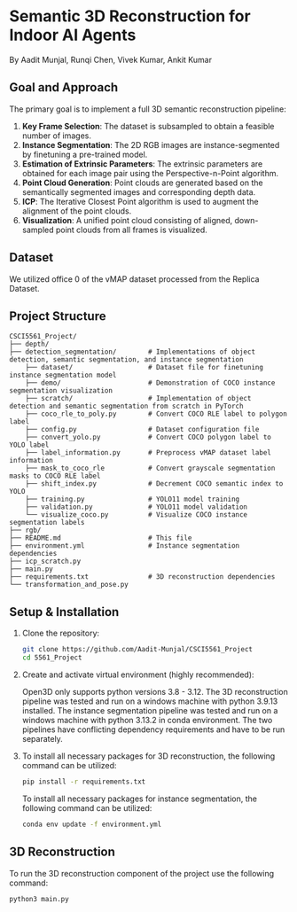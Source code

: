 # Semantic 3D Reconstruction for Indoor AI Agents
By Aadit Munjal, Runqi Chen, Vivek Kumar, Ankit Kumar


## Goal and Approach

The primary goal is to implement a full 3D semantic reconstruction pipeline:

1.  **Key Frame Selection**: The dataset is subsampled to obtain a feasible number of images.
2.  **Instance Segmentation**: The 2D RGB images are instance-segmented by finetuning a pre-trained model.
3.  **Estimation of Extrinsic Parameters**:  The extrinsic parameters are obtained for each image pair using the Perspective-n-Point algorithm.
4.  **Point Cloud Generation**: Point clouds are generated based on the semantically segmented images and corresponding depth data.
5.  **ICP**:  The Iterative Closest Point algorithm is used to augment the alignment of the point clouds.
6.  **Visualization**: A unified point cloud consisting of aligned, down-sampled point clouds from all frames is visualized.

## Dataset

We utilized office 0 of the vMAP dataset processed from the Replica Dataset.

## Project Structure

```
CSCI5561_Project/
├── depth/
├── detection_segmentation/        # Implementations of object detection, semantic segmentation, and instance segmentation
    ├── dataset/                   # Dataset file for finetuning instance segmentation model
    ├── demo/                      # Demonstration of COCO instance segmentation visualization
    ├── scratch/                   # Implementation of object detection and semantic segmentation from scratch in PyTorch
    ├── coco_rle_to_poly.py        # Convert COCO RLE label to polygon label
    ├── config.py                  # Dataset configuration file
    ├── convert_yolo.py            # Convert COCO polygon label to YOLO label
    ├── label_information.py       # Preprocess vMAP dataset label information
    ├── mask_to_coco_rle           # Convert grayscale segmentation masks to COCO RLE label
    ├── shift_index.py             # Decrement COCO semantic index to YOLO
    ├── training.py                # YOLO11 model training
    ├── validation.py              # YOLO11 model validation             
    └── visualize_coco.py          # Visualize COCO instance segmentation labels
├── rgb/
├── README.md                      # This file
├── environment.yml                # Instance segmentation dependencies
├── icp_scratch.py
├── main.py
├── requirements.txt               # 3D reconstruction dependencies
└── transformation_and_pose.py     
```


## Setup & Installation

1.  Clone the repository:
    ```bash
    git clone https://github.com/Aadit-Munjal/CSCI5561_Project
    cd 5561_Project
    ```
2.  Create and activate virtual environment (highly recommended):
   
    Open3D only supports python versions 3.8 - 3.12. The 3D reconstruction pipeline was tested and run on a windows machine with python 3.9.13 installed. The instance segmentation pipeline was tested and run on a windows machine with python 3.13.2 in conda environment. The two pipelines have conflicting dependency requirements and have to be run separately.
4.  To install all necessary packages for 3D reconstruction, the following command can be utilized:
    ```bash
    pip install -r requirements.txt
    ```
    To install all necessary packages for instance segmentation, the following command can be utilized:
    ```bash
    conda env update -f environment.yml
    ```




## 3D Reconstruction

To run the 3D reconstruction component of the project use the following command:
```bash
python3 main.py
```
